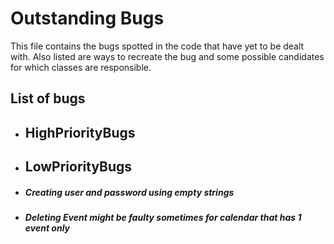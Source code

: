 # Outstanding Bugs

This file contains the bugs spotted in the code that have yet to be dealt with. Also listed are ways 
to recreate the bug and some possible candidates for which classes are responsible. 

## List of bugs

* ## HighPriorityBugs



* ## LowPriorityBugs
* ##### Creating user and password using empty strings
* ##### Deleting Event might be faulty sometimes for calendar that has 1 event only